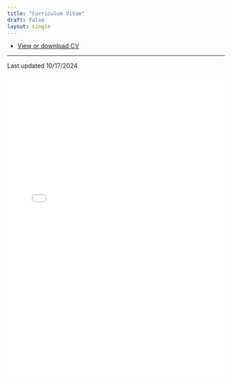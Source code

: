 ```yaml
---
title: "Curriculum Vitae"
draft: false
layout: single
---
```



- [View or download CV](https://drive.google.com/file/d/1BSFG1lErZTZkrnlqK4fXnnu5CpumE_Xy/view?usp=sharing)  

---


Last updated 10/17/2024

<iframe src="CV.pdf" width="100%" height="700px" style="border: none;"></iframe>

